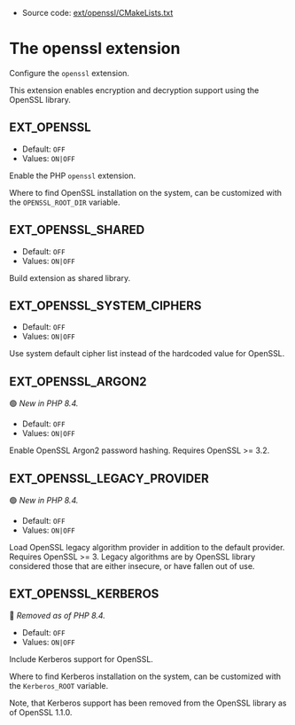 <!-- This is auto-generated file. -->
* Source code: [ext/openssl/CMakeLists.txt](https://github.com/petk/php-build-system/blob/master/cmake/ext/openssl/CMakeLists.txt)

# The openssl extension

Configure the `openssl` extension.

This extension enables encryption and decryption support using the OpenSSL
library.

## EXT_OPENSSL

* Default: `OFF`
* Values: `ON|OFF`

Enable the PHP `openssl` extension.

Where to find OpenSSL installation on the system, can be customized with the
`OPENSSL_ROOT_DIR` variable.

## EXT_OPENSSL_SHARED

* Default: `OFF`
* Values: `ON|OFF`

Build extension as shared library.

## EXT_OPENSSL_SYSTEM_CIPHERS

* Default: `OFF`
* Values: `ON|OFF`

Use system default cipher list instead of the hardcoded value for OpenSSL.

## EXT_OPENSSL_ARGON2

:green_circle: *New in PHP 8.4.*

* Default: `OFF`
* Values: `ON|OFF`

Enable OpenSSL Argon2 password hashing. Requires OpenSSL >= 3.2.

## EXT_OPENSSL_LEGACY_PROVIDER

:green_circle: *New in PHP 8.4.*

* Default: `OFF`
* Values: `ON|OFF`

Load OpenSSL legacy algorithm provider in addition to the default provider.
Requires OpenSSL >= 3. Legacy algorithms are by OpenSSL library considered those
that are either insecure, or have fallen out of use.

## EXT_OPENSSL_KERBEROS

:red_circle: *Removed as of PHP 8.4.*

* Default: `OFF`
* Values: `ON|OFF`

Include Kerberos support for OpenSSL.

Where to find Kerberos installation on the system, can be customized with the
`Kerberos_ROOT` variable.

Note, that Kerberos support has been removed from the OpenSSL library as of
OpenSSL 1.1.0.
